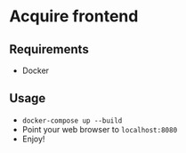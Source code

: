 # Acquire frontend

## Requirements

* Docker

## Usage

* `docker-compose up --build`
* Point your web browser to `localhost:8080`
* Enjoy!
